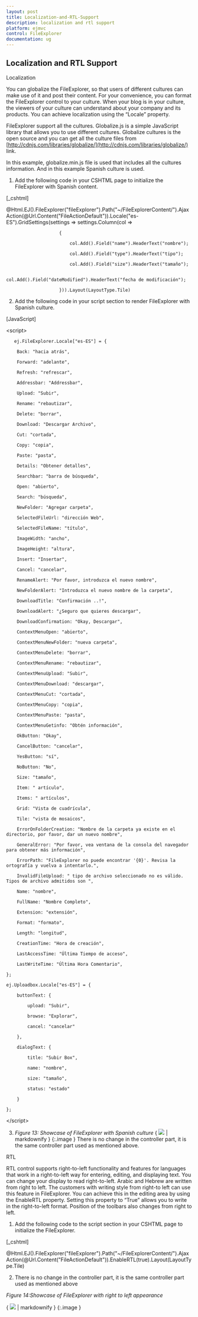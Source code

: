 ```yaml
---
layout: post
title: Localization-and-RTL-Support
description: localization and rtl support
platform: ejmvc
control: FileExplorer
documentation: ug
---
```


## Localization and RTL Support

Localization

You can globalize the FileExplorer, so that users of different cultures can make use of it and post their content. For your convenience, you can format the FileExplorer control to your culture. When your blog is in your culture, the viewers of your culture can understand about your company and its products. You can achieve localization using the “Locale” property. 

FileExplorer support all the cultures. Globalize.js is a simple JavaScript library that allows you to use different cultures. Globalize cultures is the open source and you can get all the culture files from [http://cdnjs.com/libraries/globalize/](http://cdnjs.com/libraries/globalize/) link. 

In this example, globalize.min.js file is used that includes all the cultures information. And in this example Spanish culture is used. 

1. Add the following code in your CSHTML page to initialize the FileExplorer with Spanish content.



[_cshtml]

@Html.EJ().FileExplorer("fileExplorer").Path("~/FileExplorerContent/").AjaxAction(@Url.Content("FileActionDefault")).Locale("es-ES").GridSettings(settings => settings.Column(col =>

                        {

                            col.Add().Field("name").HeaderText("nombre");

                            col.Add().Field("type").HeaderText("tipo");

                            col.Add().Field("size").HeaderText("tamaño");

                            col.Add().Field("dateModified").HeaderText("fecha de modificación");

                        })).Layout(LayoutType.Tile)



2. Add the following code in your script section to render FileExplorer with Spanish culture.



[JavaScript]

&lt;script&gt;

       ej.FileExplorer.Locale["es-ES"] = {

        Back: "hacia atrás",

        Forward: "adelante",

        Refresh: "refrescar",

        Addressbar: "Addressbar",

        Upload: "Subir",

        Rename: "rebautizar",

        Delete: "borrar",

        Download: "Descargar Archivo",

        Cut: "cortada",

        Copy: "copia",

        Paste: "pasta",

        Details: "Obtener detalles",

        Searchbar: "barra de búsqueda",

        Open: "abierto",

        Search: "búsqueda",

        NewFolder: "Agregar carpeta",

        SelectedFileUrl: "dirección Web",

        SelectedFileName: "título",

        ImageWidth: "ancho",

        ImageHeight: "altura",

        Insert: "Insertar",

        Cancel: "cancelar",

        RenameAlert: "Por favor, introduzca el nuevo nombre",

        NewFolderAlert: "Introduzca el nuevo nombre de la carpeta",

        DownloadTitle: "Confirmación ..!",

        DownloadAlert: "¿Seguro que quieres descargar",

        DownloadConfirmation: "Okay, Descargar",

        ContextMenuOpen: "abierto",

        ContextMenuNewFolder: "nueva carpeta",

        ContextMenuDelete: "borrar",

        ContextMenuRename: "rebautizar",

        ContextMenuUpload: "Subir",

        ContextMenuDownload: "descargar",

        ContextMenuCut: "cortada",

        ContextMenuCopy: "copia",

        ContextMenuPaste: "pasta",

        ContextMenuGetinfo: "Obtén información",

        OkButton: "Okay",

        CancelButton: "cancelar",

        YesButton: "sí",

        NoButton: "No",

        Size: "tamaño",

        Item: " artículo",

        Items: " artículos",

        Grid: "Vista de cuadrícula",

        Tile: "vista de mosaicos",

        ErrorOnFolderCreation: "Nombre de la carpeta ya existe en el directorio, por favor, dar un nuevo nombre",

        GeneralError: "Por favor, vea ventana de la consola del navegador para obtener más información",

        ErrorPath: "FileExplorer no puede encontrar '{0}'. Revisa la ortografía y vuelva a intentarlo.",

        InvalidFileUpload: " tipo de archivo seleccionado no es válido. Tipos de archivo admitidos son ",

        Name: "nombre",

        FullName: "Nombre Completo",

        Extension: "extensión",

        Format: "formato",

        Length: "longitud",

        CreationTime: "Hora de creación",

        LastAccessTime: "Última Tiempo de acceso",

        LastWriteTime: "Última Hora Comentario",

    };

    ej.Uploadbox.Locale["es-ES"] = {

        buttonText: {

            upload: "Subir",

            browse: "Explorar",

            cancel: "cancelar"

        },

        dialogText: {

            title: "Subir Box",

            name: "nombre",

            size: "tamaño",

            status: "estado"

        }

    }; 

&lt;/script&gt;



3. _Figure 13: Showcase of FileExplorer with Spanish culture_
{ ![](Localization-and-RTL-Support_images/Localization-and-RTL-Support_img1.png) | markdownify }
{:.image }
There is no change in the controller part, it is the same controller part used as mentioned above.

RTL

RTL control supports right-to-left functionality and features for languages that work in a right-to-left way for entering, editing, and displaying text. You can change your display to read right-to-left. Arabic and Hebrew are written from right to left. The customers with writing style from right-to left can use this feature in FileExplorer. You can achieve this in the editing area by using the EnableRTL property. Setting this property to “True” allows you to write in the right-to-left format. Position of the toolbars also changes from right to left.

1. Add the following code to the script section in your CSHTML page to initialize the FileExplorer.



[_cshtml]

@Html.EJ().FileExplorer("fileExplorer").Path("~/FileExplorerContent/").AjaxAction(@Url.Content("FileActionDefault")).EnableRTL(true).Layout(LayoutType.Tile)



2. There is no change in the controller part, it is the same controller part used as mentioned above


_Figure 14:Showcase of FileExplorer with right to left appearance_

{ ![](Localization-and-RTL-Support_images/Localization-and-RTL-Support_img2.png) | markdownify }
{:.image }


